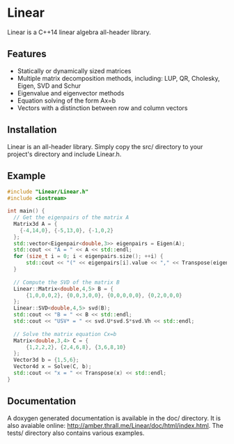 # Linear
Linear is a C++14 linear algebra all-header library.

## Features
- Statically or dynamically sized matrices
- Multiple matrix decomposition methods, including: LUP, QR, Cholesky, Eigen, SVD and Schur
- Eigenvalue and eigenvector methods
- Equation solving of the form Ax=b
- Vectors with a distinction between row and column vectors

## Installation
Linear is an all-header library. Simply copy the src/ directory to your project's directory and include Linear.h.

## Example

```cpp
#include "Linear/Linear.h"
#include <iostream>

int main() {  
  // Get the eigenpairs of the matrix A
  Matrix3d A = { 
    {-4,14,0}, {-5,13,0}, {-1,0,2} 
  };
  std::vector<Eigenpair<double,3>> eigenpairs = Eigen(A);
  std::cout << "A = " << A << std::endl;
  for (size_t i = 0; i < eigenpairs.size(); ++i) {
      std::cout << "(" << eigenpairs[i].value << "," << Transpose(eigenpairs[i].vector) << ")" << std::endl;
  }
  
  // Compute the SVD of the matrix B
  Linear::Matrix<double,4,5> B = {
      {1,0,0,0,2}, {0,0,3,0,0}, {0,0,0,0,0}, {0,2,0,0,0}
  };
  Linear::SVD<double,4,5> svd(B);
  std::cout << "B = " << B << std::endl;
  std::cout << "USV* = " << svd.U*svd.S*svd.Vh << std::endl;
  
  // Solve the matrix equation Cx=b
  Matrix<double,3,4> C = {
      {1,2,2,2}, {2,4,6,8}, {3,6,8,10}
  };
  Vector3d b = {1,5,6};
  Vector4d x = Solve(C, b);
  std::cout << "x = " << Transpose(x) << std::endl;
}
```

## Documentation
A doxygen generated documentation is available in the doc/ directory. It is also avaiable online: http://amber.thrall.me/Linear/doc/html/index.html. The tests/ directory also contains various examples.
